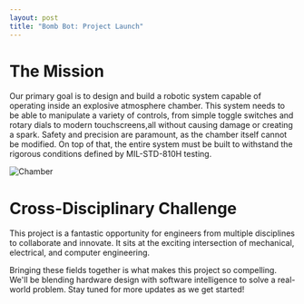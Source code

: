 ```yaml
---
layout: post
title: "Bomb Bot: Project Launch"
---
```


# The Mission

Our primary goal is to design and build a robotic system capable of operating inside an explosive atmosphere chamber. This system needs to be able to manipulate a variety of controls, from simple toggle switches and rotary dials to modern touchscreens,all without causing damage or creating a spark. Safety and precision are paramount, as the chamber itself cannot be modified. On top of that, the entire system must be built to withstand the rigorous conditions defined by MIL-STD-810H testing.

![Chamber]("/assets/images/chamber.PNG/")

# Cross-Disciplinary Challenge

This project is a fantastic opportunity for engineers from multiple disciplines to collaborate and innovate. It sits at the exciting intersection of mechanical, electrical, and computer engineering.

Bringing these fields together is what makes this project so compelling. We'll be blending hardware design with software intelligence to solve a real-world problem. Stay tuned for more updates as we get started!